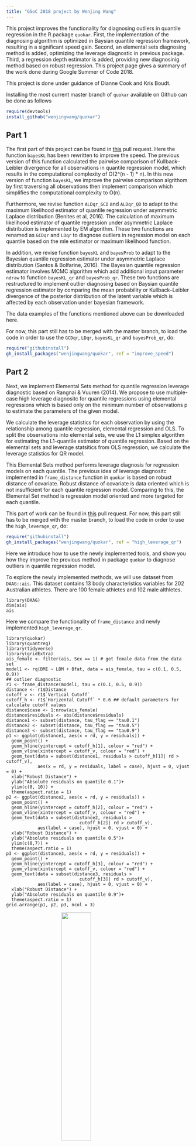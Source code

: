```yaml
---
title: "GSoC 2018 project by Wenjing Wang"
---
```


This project improves the functionality for diagnosing outliers in quantile regression in the R package `quokar`. First, the implementation of the diagnosing algorithm is optimized in Baysian quantile regression framework, resulting in a significant speed gain. Second, an elemental sets diagnosing method is added, optimizing the leverage diagnostic in previous package. Third, a regression depth estimator is added, providing new diagnosinig method based on robust regression. This project page gives a summary of the work done during Google Summer of Code 2018.

This project is done under guidance of Dianne Cook and Kris Boudt. 

Installing the most current master branch of `quokar` available on Github can be done as follows


```r
require(devtools)
install_github("wenjingwang/quokar")
```

## Part 1

The first part of this project can be found in [this](https://github.com/wenjingwang/quokar/pull/3) pull request. Here the function `bayesKL` has been rewritten to improve the speed. The previous version of this function calculated the pairwise comparison of Kullback–Leibler divergence for all observations in quantile regression model, which results in the computational complexity of O(2^(n - 1) * n). In this new version of function `bayesKL`, we improve the pairwise comparison algrithom by first traversing all observations then implement comparison which simplifies the computational complexity to O(n).

Furthermore, we revise function `ALDqr_GCD` and `ALDqr_QD` to adapt to the maximum likelihood estimator of quantile regression under asymmetric Laplace distribution (Benites et al, 2016). The calculation of maximum likelihood estimator of quantile regression under asymmetric Laplace distribution is implemented by EM algorithm. These two functions are renamed as `GCDqr` and `LDqr` to diagnose outliers in regression model on each quantile based on the mle estimator or maximum likelihood function. 


In addition, we revise function `bayesKL` and `bayesProb` to adapt to the Bayesian quantile regression estimator under asymmetric Laplace distribution (Santos & Bolfarine, 2016). The Bayesian quantile regression estimator involves MCMC algorithm which add additional input parameter `ndraw` to function `bayesKL_qr` and `bayesProb_qr`. These two functions are restructured to implement outlier diagnosing based on Baysian quantile regression estimator by comparing the mean probability or Kullback–Leibler divergence of the posterior distribution of the latent variable which is affected by each observation under bayesian framework. 

The data examples of the functions mentioned above can be downloaded here.

For now, this part still has to be merged with the master branch, to load the code in order to use the `GCDqr`, `LDqr`, `bayesKL_qr` and `bayesProb_qr`, do:


```r
require("githubinstall")
gh_install_packages("wenjingwang/quokar", ref = "improve_speed")
```

## Part 2

Next, we implement Elemental Sets method for quantile regression leverage diagnostic based on Rangnai & Vuuren (2014). We propose to use multiple-case high leverage diagnositc for quantile regressions using elemental regressions which is based only on the minimum number of observations p to estimate the parameters of the given model.

We calculate the leverage statistics for each observation by using the relationship among quantile regression, elemental regression and OLS. To split the observations into elemental sets, we use the L1 simplex algorithm for estimating the L1-quantile estimator of  quantile regression. Based on the elemental sets and leverage statsitics from OLS regression, we calculate the leverage statistics for QR model.

This Elemental Sets method performs leverage diagnosis for regression models on each quantile. The previous idea of leverage diagnositc implemented in `frame_distance` function in `quokar` is based on robust distance of covariate. Robust distance of covariate is data oriented which is not insufficient for each quantile regression model. Comparing to this, the Elemental Set method is regression model oriented and more targeted for each quantile.

This part of work can be found in [this](https://github.com/wenjingwang/quokar/pull/4) pull request. For now, this part still has to be merged with the master branch, to load the code in order to use the `high_leverage_qr`, do:


```r
require("githubinstall")
gh_install_packages("wenjingwang/quokar", ref = "high_leverage_qr")
```
Here we introduce how to use the newly implemented tools, and show you how they improve the previous method in package `quokar` to diagnose outliers in quantile regression model.

To explore the newly implemented methods, we will use dataset from `DAAG::ais`. This dataset contains 13 body characteristics variables for 202 Australian athletes. There are 100 female athletes and 102 male althletes.

```{r}
library(DAAG)
dim(ais)
ais
```

Here we compare the functionality of `frame_distance` and newly implemented `high_leverage_qr`.

```{r}
library(quokar)
library(quantreg)
library(tidyverse)
library(gridExtra)
ais_female <- filter(ais, Sex == 1) # get female data from the data set
model1 <- rq(BMI ~ LBM + Bfat, data = ais_female, tau = c(0.1, 0.5, 0.9))
## outlier diagnostic
r1 <- frame_distance(model1, tau = c(0.1, 0.5, 0.9))
distance <- r1$Distance
cutoff_v <- r1$`Vertical Cutoff`
cutoff_h <- r1$`Horizental Cutoff` * 0.6 ## default parameters for calculate cutoff values
distance$case <- 1:nrow(ais_female)
distance$residuals <- abs(distance$residuals)
distance1 <- subset(distance, tau_flag == "tau0.1")
distance2 <- subset(distance, tau_flag == "tau0.5")
distance3 <- subset(distance, tau_flag == "tau0.9")
p1 <- ggplot(distance1, aes(x = rd, y = residuals)) +
  geom_point() +
  geom_hline(yintercept = cutoff_h[1], colour = "red") +
  geom_vline(xintercept = cutoff_v, colour = "red") +
  geom_text(data = subset(distance1, residuals > cutoff_h[1]| rd > cutoff_v), 
            aes(x = rd, y = residuals, label = case), hjust = 0, vjust = 0) +
  xlab("Robust Distance") +
  ylab("Absolute residuals on quantile 0.1")+
  ylim(c(0, 10)) +
  theme(aspect.ratio = 1)
p2 <- ggplot(distance2, aes(x = rd, y = residuals)) +
  geom_point() +
  geom_hline(yintercept = cutoff_h[2], colour = "red") +
  geom_vline(xintercept = cutoff_v, colour = "red") +
  geom_text(data = subset(distance2, residuals > 
                            cutoff_h[2]| rd > cutoff_v), 
            aes(label = case), hjust = 0, vjust = 0) +
  xlab("Robust Distance") +
  ylab("Absolute residuals on quantile 0.5")+
  ylim(c(0,7)) +
  theme(aspect.ratio = 1)
p3 <- ggplot(distance3, aes(x = rd, y = residuals)) +
  geom_point() +
  geom_hline(yintercept = cutoff_h[3], colour = "red") +
  geom_vline(xintercept = cutoff_v, colour = "red") +
  geom_text(data = subset(distance3, residuals > 
                            cutoff_h[3]| rd > cutoff_v), 
            aes(label = case), hjust = 0, vjust = 0) +
  xlab("Robust Distance") +
  ylab("Absolute residuals on quantile 0.9")+
  theme(aspect.ratio = 1)
grid.arrange(p1, p2, p3, ncol = 3)
```
<img src="final_website_files/figure-html/frame_distance.png" width="40%" style="display: block; margin: auto;" />

The leverages identified are same across different quantile regression models which is only related to the covariates data. 

In the newly implemented function `high_leverage_qr`, we have,

```{r}
library(quokar)
tau <-  seq(0.1, 0.9, by = 0.1)
r2 <- high_leverage_qr(formula = BMI ~ LBM + Bfat, data = ais_female, tau = tau)
obs_leverage <- r2 # high leverage statistics for all observations on each quantile
colnames(obs_leverage) <- paste0("tau", tau, sep = "")
case <- 1:nrow(obs_leverage)
leverage_dat <- as.data.frame(cbind(case = 1:nrow(obs_leverage), obs_leverage))
leverage_dat_long <- gather(leverage_dat, tau, value, -case)
ggplot(leverage_dat_long, aes(x = case, y = value)) +
  geom_point() +
  geom_point(data = subset(leverage_dat_long, 
                           value > median(value) + 2*sd(value)), 
             colour = "red") +
  geom_text(data = subset(leverage_dat_long, 
                          value > median(value) + 2*sd(value)),
            aes(label = case), vjust = 1, hjust = 1) +
  facet_wrap(~ tau, scales = "free")
```
<img src="final_website_files/figure-html/high_leverage.png" width="40%" style="display: block; margin: auto;" />

We get the potential high leverage observations for regression model on each quantile. The results show that for regression models on different quantiles we have different potential leverages.

More data example can be found [here](https://github.com/wenjingwang/gsoc-R/blob/master/R/First_phrase_report.R).

## Part 3

Finally, the third stage of this project implements the regression depth estimator. An estimator based on Rousseeuw \& Hubert (1999) and Debruyne et al. (2008). The L1-quantile estimator used in linear quantile regression model is resistant to vertical outliers (observations that are outlying in $y$ given $x$). However, it can be heavily influenced by leverage points (observations outlying in x-space). Slightest amount of contamination can have a disastrous effect on the resulting estimates. 

L1-quantiles take less information in the residuals of the model into consideration. This estimator only depends on the sign of the residuals and not on the exact value of the response variable which may result in the unrobustness. The quantile regression depth estimator provides robust estimation. Based on the robust estimator of quantile regression model, we can easily detect observations outlying from others by comparing the observed value and fitted value. We provide `plot` method for `qrdepth` class object to visualize outliers in quantile regression based on depth estimator which is implemented in function `plot.outlier.qrdepth`.

To illustrate the different performance of L1-quantile estimator and quantile regression depth estimator, we provide the following data example:

<img src="final_website_files/figure-html/unnamed-chunk-5-1.png" width="40%" style="display: block; margin: auto;" />

More data example can be found [here](https://github.com/wenjingwang/gsoc-R/blob/master/R/Second_phrase_report.R).

This part of work can be found in [this](https://github.com/wenjingwang/quokar/pull/5) pull request. For now, this part still has to be merged with the master branch, to load the code in order to use the `qrdepth`, do:

```r
require("githubinstall")
gh_install_packages("wenjingwang/quokar", ref = "qrdepth")
```
Here we introduce how to use `qrdepth` and visulization methods,

```{r}
library(quokar)
data <- subset(ais, Sex == 1)
formula <- BMI ~ LBM + Bfat
qrdepth1 <- qrdepth(formula, data, tau = 0.1)
qrdepth2 <- qrdepth(formula, data, tau = 0.5)
qrdepth3 <- qrdepth(formula, data, tau = 0.9)
p1 <- plot.outlier.qrdepth(qrdepth1)
p2 <- plot.outlier.qrdepth(qrdepth2)
p3 <- plot.outlier.qrdepth(qrdepth3)
grid.arrange(p1, p2, p3, ncol = 3)
```
<img src="final_website_files/figure-html/qrdepth.png" width="40%" style="display: block; margin: auto;" />

## Further work

The aim of this project is to improve the functionality of outlier diagnostic methods within R package `quokar`. This project includes computating speed improvements of the previous functions in `quokar`, also integrates the implementation of new diagnosing methods.

I will continue to update the package when new diagnosing methods for quantile regression are proposed in the literature. 

## References

Santos B, Bolfarine H. On Bayesian quantile regression and outliers[J]. arXiv preprint arXiv:1601.07344, 2016.

Benites L E, Lachos V H, Vilca F E. Case-deletion diagnostics for Quantile regression using the asymmetric Laplace distribution[J]. arXiv preprint arXiv:1509.05099, 2015.

Ranganai E, Van Vuuren J O, De Wet T. Multiple case high leverage diagnosis in regression quantiles[J]. Communications in Statistics-Theory and Methods, 2014, 43(16): 3343-3370.

Debruyne M, Hubert M, Portnoy S, et al. Censored depth quantiles[J]. Computational statistics & data analysis, 2008, 52(3): 1604-1614.

Rousseeuw P J, Hubert M. Regression depth[J]. Journal of the American Statistical Association, 1999, 94(446): 388-402.

## Contact me

wenjingwangr@gmail.com





